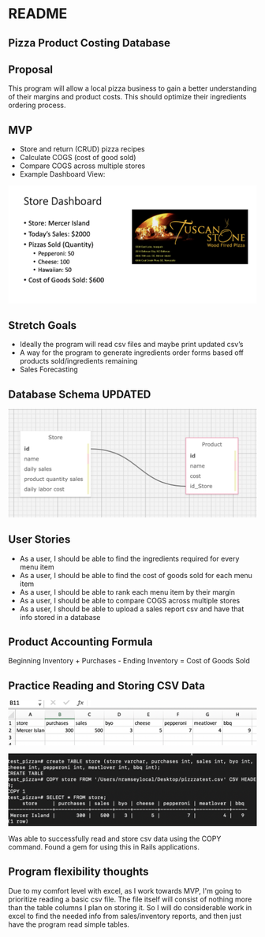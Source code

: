 # README

## Pizza Product Costing Database

## Proposal
This program will allow a local pizza business to gain a better understanding of their margins and product costs. This should optimize their ingredients ordering process.

## MVP
*	Store and return (CRUD) pizza recipes
*	Calculate COGS (cost of good sold)
*	Compare COGS across multiple stores
* Example Dashboard View:
<img src="./public/Screen Shot 2019-09-24 at 5.14.16 PM.png" alt="dashboard view" />

## Stretch Goals
*	Ideally the program will read csv files and maybe print updated csv’s
*	A way for the program to generate ingredients order forms based off products sold/ingredients remaining
*	Sales Forecasting

## Database Schema UPDATED
<img src="./public/Screen Shot 2019-09-27 at 2.19.40 PM.png"
     alt="schema"
/>

## User Stories
* As a user, I should be able to find the ingredients required for every menu item
* As a user, I should be able to find the cost of goods sold for each menu item
* As a user, I should be able to rank each menu item by their margin
* As a user, I should be able to compare COGS across multiple stores
* As a user, I should be able to upload a sales report csv and have that info stored in a database

## Product Accounting Formula
Beginning Inventory + Purchases - Ending Inventory = Cost of Goods Sold

## Practice Reading and Storing CSV Data
<img src="./public/Screen Shot 2019-09-23 at 7.35.57 AM.png"
     alt="dummy csv" />

<img src="./public/Screen Shot 2019-09-23 at 7.36.18 AM.png"
    alt="dummy csv"     
/>

Was able to successfully read and store csv data using the COPY command. Found a gem for using this in Rails applications.

## Program flexibility thoughts
Due to my comfort level with excel, as I work towards MVP, I'm going to prioritize reading a basic csv file. The file itself will consist of nothing more than the table columns I plan on storing it. So I will do considerable work in excel to find the needed info from sales/inventory reports, and then just have the program read simple tables.

